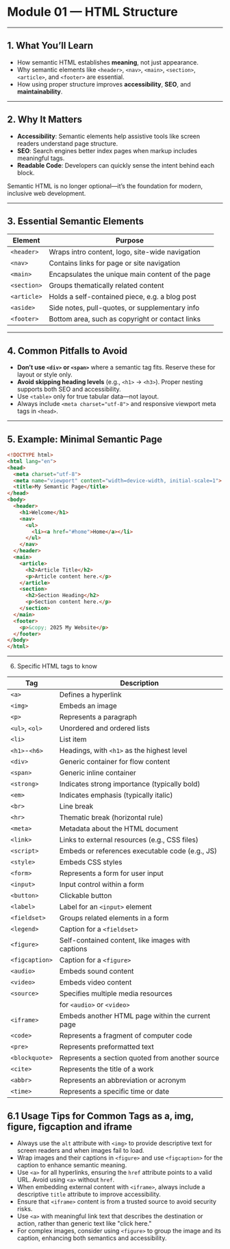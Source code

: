 # Module 01 — HTML Structure

---

## 1. What You’ll Learn

- How semantic HTML establishes **meaning**, not just appearance.
- Why semantic elements like `<header>`, `<nav>`, `<main>`, `<section>`, `<article>`, and `<footer>` are essential.
- How using proper structure improves **accessibility**, **SEO**, and **maintainability**.

---

## 2. Why It Matters

- **Accessibility**: Semantic elements help assistive tools like screen readers understand page structure.  
- **SEO**: Search engines better index pages when markup includes meaningful tags. 
- **Readable Code**: Developers can quickly sense the intent behind each block. 

Semantic HTML is no longer optional—it’s the foundation for modern, inclusive web development. 

---

## 3. Essential Semantic Elements

| Element       | Purpose                                           |
|---------------|--------------------------------------------------|
| `<header>`    | Wraps intro content, logo, site-wide navigation  |
| `<nav>`       | Contains links for page or site navigation       |
| `<main>`      | Encapsulates the unique main content of the page |
| `<section>`   | Groups thematically related content              |
| `<article>`   | Holds a self-contained piece, e.g. a blog post   |
| `<aside>`     | Side notes, pull-quotes, or supplementary info   |
| `<footer>`    | Bottom area, such as copyright or contact links  | 

---

## 4. Common Pitfalls to Avoid

- **Don’t use `<div>` or `<span>`** where a semantic tag fits. Reserve these for layout or style only.   
- **Avoid skipping heading levels** (e.g., `<h1>` → `<h3>`). Proper nesting supports both SEO and accessibility.  
- Use `<table>` only for true tabular data—not layout.  
- Always include `<meta charset="utf-8">` and responsive viewport meta tags in `<head>`.

---

## 5. Example: Minimal Semantic Page

```html
<!DOCTYPE html>
<html lang="en">
<head>
  <meta charset="utf-8">
  <meta name="viewport" content="width=device-width, initial-scale=1">
  <title>My Semantic Page</title>
</head>
<body>
  <header>
    <h1>Welcome</h1>
    <nav>
      <ul>
        <li><a href="#home">Home</a></li>
      </ul>
    </nav>
  </header>
  <main>
    <article>
      <h2>Article Title</h2>
      <p>Article content here.</p>
    </article>
    <section>
      <h2>Section Heading</h2>
      <p>Section content here.</p>
    </section>
  </main>
  <footer>
    <p>&copy; 2025 My Website</p>
  </footer>
</body>
</html>
```

---

6. Specific HTML tags to know

| Tag           | Description                                      |
|---------------|--------------------------------------------------|
| `<a>`         | Defines a hyperlink                              |
| `<img>`       | Embeds an image                                  |
| `<p>`         | Represents a paragraph                           |
| `<ul>`, `<ol>`| Unordered and ordered lists                      |
| `<li>`        | List item                                        |
| `<h1>`-`<h6>` | Headings, with `<h1>` as the highest level       |
| `<div>`       | Generic container for flow content               |  
| `<span>`      | Generic inline container                         |
| `<strong>`    | Indicates strong importance (typically bold)     |
| `<em>`        | Indicates emphasis (typically italic)            |
| `<br>`        | Line break                                       |
| `<hr>`        | Thematic break (horizontal rule)                 |
| `<meta>`      | Metadata about the HTML document                 |
| `<link>`      | Links to external resources (e.g., CSS files)    |
| `<script>`    | Embeds or references executable code (e.g., JS)  |
| `<style>`     | Embeds CSS styles                                |
| `<form>`      | Represents a form for user input                 |
| `<input>`     | Input control within a form                      |
| `<button>`    | Clickable button                                 |
| `<label>`     | Label for an `<input>` element                   |
| `<fieldset>`  | Groups related elements in a form                |
| `<legend>`    | Caption for a `<fieldset>`                       |
| `<figure>`    | Self-contained content, like images with captions|
| `<figcaption>`| Caption for a `<figure>`                         |
| `<audio>`     | Embeds sound content                             |
| `<video>`     | Embeds video content                             |
| `<source>`    | Specifies multiple media resources               |
|               | for `<audio>` or `<video>`                       |
| `<iframe>`    | Embeds another HTML page within the current page |
| `<code>`      | Represents a fragment of computer code           |
| `<pre>`       | Represents preformatted text                     |
| `<blockquote>`| Represents a section quoted from another source  |
| `<cite>`      | Represents the title of a work                   |
| `<abbr>`      | Represents an abbreviation or acronym            |
| `<time>`      | Represents a specific time or date               |

## 6.1 Usage Tips for Common Tags as a, img, figure, figcaption and iframe
- Always use the `alt` attribute with `<img>` to provide descriptive text for screen readers and when images fail to load.
- Wrap images and their captions in `<figure>` and use `<figcaption>` for the caption to enhance semantic meaning.
- Use `<a>` for all hyperlinks, ensuring the `href` attribute points to a valid URL. Avoid using `<a>` without `href`.
- When embedding external content with `<iframe>`, always include a descriptive `title` attribute to improve accessibility. 
- Ensure that `<iframe>` content is from a trusted source to avoid security risks.
- Use `<a>` with meaningful link text that describes the destination or action, rather than generic text like "click here."
- For complex images, consider using `<figure>` to group the image and its caption, enhancing both semantics and accessibility.

